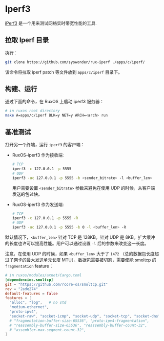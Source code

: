 
# Iperf3

[iPerf3](https://github.com/esnet/iperf) 是一个用来测试网络实时带宽性能的工具.

## 拉取 Iperf 目录

执行：

```bash
git clone https://github.com/syswonder/rux-iperf ./apps/c/iperf/
```

该命令将拉取 iperf patch 等文件放到 `apps/c/iperf` 目录下。

## 构建、运行

通过下面的命令，在 RuxOS 上启动 iperf3 服务器：

```bash
# in ruxos root directory
make A=apps/c/iperf BLK=y NET=y ARCH=<arch> run
```

## 基准测试

打开另一个终端，运行 `iperf3` 的客户端：

* RuxOS-iperf3 作为接收端:

    ```bash
    # TCP
    iperf3 -c 127.0.0.1 -p 5555
    # UDP
    iperf3 -uc 127.0.0.1 -p 5555 -b <sender_bitrate> -l <buffer_len>
    ```

    用户需要设置 `<sender_bitrate>` 参数来避免在使用 UDP 的时候，从客户端发送的包过快。

* RuxOS-iperf3 作为发送端:

    ```bash
    # TCP
    iperf3 -c 127.0.0.1 -p 5555 -R
    # UDP
    iperf3 -uc 127.0.0.1 -p 5555 -b 0 -l <buffer_len> -R
    ```

默认情况下，`<buffer_len>` 针对 TCP 是 128KB，针对 UDP 是 8KB。扩大缓冲的长度也许可以提高性能。用户可以通过设置 `-l` 后的参数来改变这一长度。

注意，在使用 UDP 的时候，如果 `<buffer_len>` 大于了 `1472` （总的数据包长度超过了网卡的最大发送单元长度 MTU），数据包需要被切割，需要使能 [smoltcp](https://github.com/smoltcp-rs/smoltcp) 的 `fragmentation` feature：

```toml
# in ruxos/modules/axnet/Cargo.toml
[dependencies.smoltcp]
git = "https://github.com/rcore-os/smoltcp.git"
rev = "2ade274"
default-features = false
features = [
  "alloc", "log",   # no std
  "medium-ethernet",
  "proto-ipv4",
  "socket-raw", "socket-icmp", "socket-udp", "socket-tcp", "socket-dns",
  # "fragmentation-buffer-size-65536", "proto-ipv4-fragmentation",
  # "reassembly-buffer-size-65536", "reassembly-buffer-count-32",
  # "assembler-max-segment-count-32",
]
```
